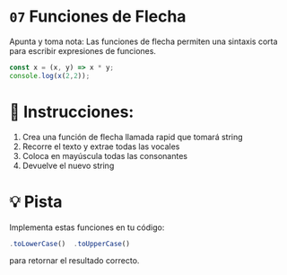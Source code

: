 # `07` Funciones de Flecha

Apunta y toma nota: Las funciones de flecha permiten una sintaxis corta para escribir expresiones de funciones.

```js
const x = (x, y) => x * y;
console.log(x(2,2));
```

# 📝 Instrucciones:

1. Crea una función de flecha llamada rapid que tomará string
2. Recorre el texto y extrae todas las vocales
3. Coloca en mayúscula todas las consonantes
4. Devuelve el nuevo string

# 💡 Pista

Implementa estas funciones en tu código:

```js
.toLowerCase()  .toUpperCase()
```
para retornar el resultado correcto.
